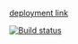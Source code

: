 [deployment link](https://vladimskov.github.io/react_work_2.1/ "deployment link")

[![Build status](https://ci.appveyor.com/api/projects/status/ba327e9c6dxlv1ge?svg=true)](https://ci.appveyor.com/project/VladimsKov/react-work-2-1)


